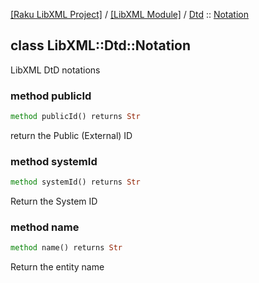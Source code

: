 [[Raku LibXML Project]](https://libxml-raku.github.io)
 / [[LibXML Module]](https://libxml-raku.github.io/LibXML-raku)
 / [Dtd](https://libxml-raku.github.io/LibXML-raku/Dtd)
 :: [Notation](https://libxml-raku.github.io/LibXML-raku/Dtd/Notation)

class LibXML::Dtd::Notation
---------------------------

LibXML DtD notations

### method publicId

```raku
method publicId() returns Str
```

return the Public (External) ID

### method systemId

```raku
method systemId() returns Str
```

Return the System ID

### method name

```raku
method name() returns Str
```

Return the entity name

